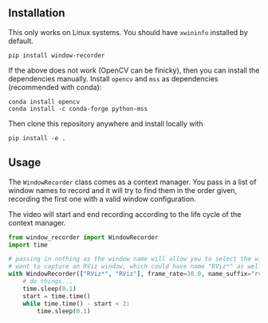 ## Installation
This only works on Linux systems. You should have `xwininfo` installed by default.

```shell
pip install window-recorder
```

If the above does not work (OpenCV can be finicky), then you can install the dependencies manually.
Install `opencv` and `mss` as dependencies (recommended with conda):
```
conda install opencv
conda install -c conda-forge python-mss
```
Then clone this repository anywhere and install locally with
```
pip install -e .
```

## Usage
The `WindowRecorder` class comes as a context manager.
You pass in a list of window names to record and it will try to find them
in the order given, recording the first one with a valid window configuration.

The video will start and end recording according to the life cycle of the
context manager.

```python
from window_recorder import WindowRecorder
import time

# passing in nothing as the window name will allow you to select the window by clicking
# want to capture an RViz window, which could have name "RViz*" as well
with WindowRecorder(["RViz*", "RViz"], frame_rate=30.0, name_suffix="rviz"):
    # do things...
    time.sleep(0.1)
    start = time.time()
    while time.time() - start < 2:
        time.sleep(0.1)
```
